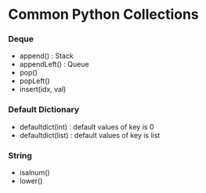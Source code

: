 # Common Python Collections


### Deque
* append() : Stack 
* appendLeft() : Queue
* pop()
* popLeft()
* insert(idx, val)


### Default Dictionary
* defaultdict(int) : default values of key is 0
* defaultdict(list) : default values of key is list

### String
* isalnum()
* lower()
